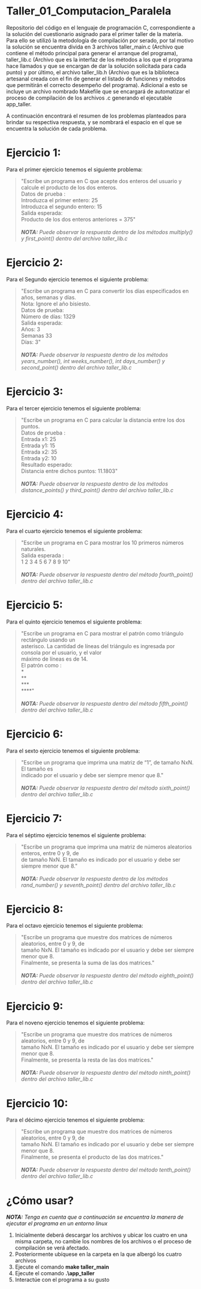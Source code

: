 # Taller_01_Computacion_Paralela


Repositorio del código en el lenguaje de programación C, correspondiente a la solución del cuestionario asignado para el primer taller de la materia. Para ello se utilizó la metodología de compilación por serado, por tal motivo la solución se encuentra divida en 3 archivos taller_main.c (Archivo que contiene el método principal para generar el arranque del programa), taller_lib.c (Archivo que es la interfaz de los métodos a los que el programa hace llamados y que se encargan de dar la solución solicitada para cada punto) y por último, el archivo taller_lib.h (Archivo que es la biblioteca artesanal creada con el fin de generar el listado de funciones y métodos que permitirán el correcto desempeño del programa). Adicional a esto se incluye un archivo nombrado Makefile que se encargará de automatizar el proceso de compilación de los archivos .c generando el ejecutable app_taller.


A continuación encontrará el resumen de los problemas planteados para brindar su respectiva respuesta, y se nombrará el espacio en el que se encuentra la solución de cada problema.

# Ejercicio 1: 
Para el primer ejercicio tenemos el siguiente problema:
>"Escribe un programa en C que acepte dos enteros del usuario y calcule el producto de los dos enteros. \
Datos de prueba : \
Introduzca el primer entero: 25 \
Introduzca el segundo entero: 15 \
Salida esperada: \
Producto de los dos enteros anteriores = 375" \
\
***NOTA:** Puede observar la respuesta dentro de los métodos multiply() y first_point() dentro del archivo taller_lib.c*

# Ejercicio 2: 
Para el Segundo ejercicio tenemos el siguiente problema: 
> "Escribe un programa en C para convertir los días especificados en años, semanas y días. \
Nota: Ignore el año bisiesto. \
Datos de prueba: \
Número de días: 1329 \
Salida esperada: \
Años: 3\
Semanas 33\
Días: 3" \
\
***NOTA:** Puede observar la respuesta dentro de los métodos years_number(), int weeks_number(), int days_number() y second_point() dentro del archivo taller_lib.c*

# Ejercicio 3: 
Para el tercer ejercicio tenemos el siguiente problema: 
> "Escribe un programa en C para calcular la distancia entre los dos puntos.\
Datos de prueba :\
Entrada x1: 25\
Entrada y1: 15\
Entrada x2: 35\
Entrada y2: 10\
Resultado esperado:\
Distancia entre dichos puntos: 11.1803" \
\
***NOTA:** Puede observar la respuesta dentro de los métodos distance_points() y third_point() dentro del archivo taller_lib.c*

# Ejercicio 4: 
Para el cuarto ejercicio tenemos el siguiente problema: 
> "Escribe un programa en C para mostrar los 10 primeros números naturales.\
Salida esperada :\
1 2 3 4 5 6 7 8 9 10" \
\
***NOTA:** Puede observar la respuesta dentro del método fourth_point() dentro del archivo taller_lib.c*

# Ejercicio 5: 
Para el quinto ejercicio tenemos el siguiente problema: 
> "Escribe un programa en C para mostrar el patrón como triángulo rectángulo usando un\
asterisco. La cantidad de líneas del triángulo es ingresada por consola por el usuario, y el valor\
máximo de líneas es de 14.\
El patrón como :\
*\
**\
***\
****" \
\
***NOTA:** Puede observar la respuesta dentro del método fifth_point() dentro del archivo taller_lib.c*

# Ejercicio 6: 
Para el sexto ejercicio tenemos el siguiente problema: 
> "Escribe un programa que imprima una matriz de “1”, de tamaño NxN. El tamaño es\
indicado por el usuario y debe ser siempre menor que 8." \
\
***NOTA:** Puede observar la respuesta dentro del método sixth_point() dentro del archivo taller_lib.c*

# Ejercicio 7: 
Para el séptimo ejercicio tenemos el siguiente problema: 
> "Escribe un programa que imprima una matriz de números aleatorios enteros, entre 0 y 9, de\
de tamaño NxN. El tamaño es indicado por el usuario y debe ser siempre menor que 8." \
\
***NOTA:** Puede observar la respuesta dentro de los métodos rand_number() y seventh_point() dentro del archivo taller_lib.c*

# Ejercicio 8: 
Para el octavo ejercicio tenemos el siguiente problema: 
> "Escribe un programa que muestre dos matrices de números aleatorios, entre 0 y 9, de\
tamaño NxN. El tamaño es indicado por el usuario y debe ser siempre menor que 8.\
Finalmente, se presenta la suma de las dos matrices." \
\
***NOTA:** Puede observar la respuesta dentro del método eighth_point() dentro del archivo taller_lib.c*

# Ejercicio 9: 
Para el noveno ejercicio tenemos el siguiente problema: 
> "Escribe un programa que muestre dos matrices de números aleatorios, entre 0 y 9, de\
tamaño NxN. El tamaño es indicado por el usuario y debe ser siempre menor que 8.\
Finalmente, se presenta la resta de las dos matrices." \
\
***NOTA:** Puede observar la respuesta dentro del método ninth_point() dentro del archivo taller_lib.c*

# Ejercicio 10: 
Para el décimo ejercicio tenemos el siguiente problema: 
> "Escribe un programa que muestre dos matrices de números aleatorios, entre 0 y 9, de\
tamaño NxN. El tamaño es indicado por el usuario y debe ser siempre menor que 8.\
Finalmente, se presenta el producto de las dos matrices." \
\
***NOTA:** Puede observar la respuesta dentro del método tenth_point() dentro del archivo taller_lib.c*

# ¿Cómo usar?
***NOTA:** Tenga en cuenta que a continuación se encuentra la manera de ejecutar el programa en un entorno linux*
1. Inicialmente deberá descargar los archivos y ubicar los cuatro en una misma carpeta, no cambie los nombres de los archivos o el proceso de compilación se verá afectado.
2. Posteriormente ubíquese en la carpeta en la que albergó los cuatro archivos
3. Ejecute el comando **make taller_main**
4. Ejecute el comando **.\app_taller** 
5. Interactúe con el programa a su gusto


